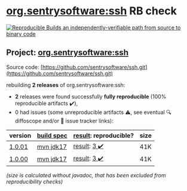 [org.sentrysoftware:ssh](https://central.sonatype.com/artifact/org.sentrysoftware/ssh/versions) RB check
=======

[![Reproducible Builds](https://reproducible-builds.org/images/logos/rb.svg) an independently-verifiable path from source to binary code](https://reproducible-builds.org/)

## Project: [org.sentrysoftware:ssh](https://central.sonatype.com/artifact/org.sentrysoftware/ssh/versions)

Source code: [https://github.com/sentrysoftware/ssh.git](https://github.com/sentrysoftware/ssh.git)

rebuilding **2 releases** of org.sentrysoftware:ssh:
- **2** releases were found successfully **fully reproducible** (100% reproducible artifacts :heavy_check_mark:),
- 0 had issues (some unreproducible artifacts :warning:, see eventual :mag: diffoscope and/or :memo: issue tracker links):

| version | [build spec](/BUILDSPEC.md) | [result](https://reproducible-builds.org/docs/jvm/): reproducible? | size |
| -- | --------- | ------ | -- |
| [1.0.01](https://central.sonatype.com/artifact/org.sentrysoftware/ssh/1.0.01/pom) | [mvn jdk17](ssh-1.0.01.buildspec) | [result](ssh-1.0.01.buildinfo): [3 :heavy_check_mark: ](ssh-1.0.01.buildcompare) | 41K |
| [1.0.00](https://central.sonatype.com/artifact/org.sentrysoftware/ssh/1.0.00/pom) | [mvn jdk17](ssh-1.0.00.buildspec) | [result](ssh-1.0.00.buildinfo): [3 :heavy_check_mark: ](ssh-1.0.00.buildcompare) | 41K |

<i>(size is calculated without javadoc, that has been excluded from reproducibility checks)</i>

